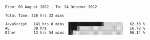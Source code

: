 
<!--START_SECTION:waka-->

```text
From: 09 August 2022 - To: 24 October 2022

Total Time: 226 hrs 33 mins

JavaScript   141 hrs 8 mins  ███████████████▓░░░░░░░░░   62.30 %
AL           38 hrs          ████▒░░░░░░░░░░░░░░░░░░░░   16.78 %
Other        13 hrs 54 mins  █▓░░░░░░░░░░░░░░░░░░░░░░░   06.14 %
```

<!--END_SECTION:waka-->











